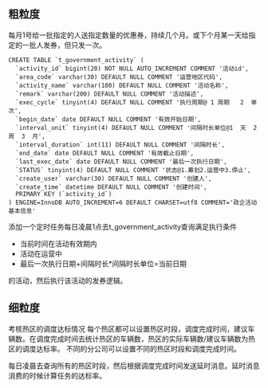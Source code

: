 ## 粗粒度
每月1号给一批指定的人送指定数量的优惠券，持续几个月。或下个月某一天给指定的一批人发券，但只发一次。
```
CREATE TABLE `t_government_activity` (
  `activity_id` bigint(20) NOT NULL AUTO_INCREMENT COMMENT '活动id',
  `area_code` varchar(30) DEFAULT NULL COMMENT '运营地区代码',
  `activity_name` varchar(100) DEFAULT NULL COMMENT '活动名称',
  `remark` varchar(200) DEFAULT NULL COMMENT '活动描述',
  `exec_cycle` tinyint(4) DEFAULT NULL COMMENT '执行周期@ 1 周期   2  单次',
  `begin_date` date DEFAULT NULL COMMENT '有效开始日期',
  `interval_unit` tinyint(4) DEFAULT NULL COMMENT '间隔时长单位@1  天  2 周  3  月',
  `interval_duration` int(11) DEFAULT NULL COMMENT '间隔时长',
  `end_date` date DEFAULT NULL COMMENT '有效截止日期',
  `last_exec_date` date DEFAULT NULL COMMENT '最后一次执行日期',
  `STATUS` tinyint(4) DEFAULT NULL COMMENT '状态@1.筹划2.运营中3.停止',
  `create_user` varchar(30) DEFAULT NULL COMMENT '创建人',
  `create_time` datetime DEFAULT NULL COMMENT '创建时间',
  PRIMARY KEY (`activity_id`)
) ENGINE=InnoDB AUTO_INCREMENT=6 DEFAULT CHARSET=utf8 COMMENT='政企活动基本信息'

```
添加一个定时任务每日凌晨1点去t_government_activity查询满足执行条件

- 当前时间在活动有效期内
- 活动在运营中
- 最后一次执行日期+间隔时长*间隔时长单位=当前日期

的活动，然后执行该活动的发券逻辑。
## 细粒度
考核热区的调度达标情况
每个热区都可以设置热区时段，调度完成时间，建议车辆数。在调度完成时间去统计热区的车辆数，热区的实际车辆数/建议车辆数为热区的调度达标率。
不同的分公司可以设置不同的热区时段和调度完成时间。

每日凌晨去查询所有的热区时段，然后根据调度完成时间发送延时消息。延时消息消费的时候计算任务的达标率。